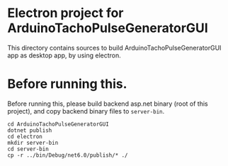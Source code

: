# Electron project for ArduinoTachoPulseGeneratorGUI
This directory contains sources to build ArduinoTachoPulseGeneratorGUI app as desktop app, by using electron.

# Before running this.
Before running this, please build backend asp.net binary (root of this project), and copy backend binary files to `server-bin`.

```
cd ArduinoTachoPulseGeneratorGUI
dotnet publish
cd electron
mkdir server-bin
cd server-bin
cp -r ../bin/Debug/net6.0/publish/* ./
```
